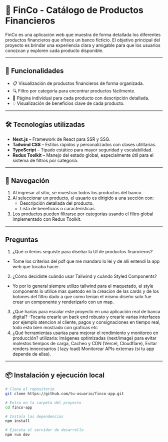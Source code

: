 # 🏦 FinCo - Catálogo de Productos Financieros

FinCo es una aplicación web que muestra de forma detallada los diferentes productos financieros que ofrece un banco ficticio. El objetivo principal del proyecto es brindar una experiencia clara y amigable para que los usuarios conozcan y exploren cada producto disponible.

---

## 🚀 Funcionalidades

- 📋 Visualización de productos financieros de forma organizada.
- 🔍 Filtro por categoría para encontrar productos fácilmente.
- 📄 Página individual para cada producto con descripción detallada.
- 💡 Visualización de beneficios clave de cada producto.

---

## 🛠️ Tecnologías utilizadas

- **Next.js** – Framework de React para SSR y SSG.
- **Tailwind CSS** – Estilos rápidos y personalizados con clases utilitarias.
- **TypeScript** – Tipado estático para mayor seguridad y escalabilidad.
- **Redux Toolkit** – Manejo del estado global, especialmente útil para el sistema de filtros por categoría.

---

## 🧭 Navegación

1. Al ingresar al sitio, se muestran todos los productos del banco.
2. Al seleccionar un producto, el usuario es dirigido a una sección con:
   - Descripción detallada del producto.
   - Lista de beneficios o características.
3. Los productos pueden filtrarse por categorías usando el filtro global implementado con Redux Toolkit.

---
## Preguntas

1. ¿Qué criterios seguiste para diseñar la UI de productos financieros?

  - Tome los criterios del pdf que me mandaro lo lei y de alli entendi la app web que tocaba hacer.

2. ¿Cómo decidiste cuándo usar Tailwind y cuándo Styled Components?

  - Yo por lo general siempre utilizo tailwind para el maquetado, el style components lo utilice mas quetodo en la creacion de las cards y de los botones del filtro dado a que como tenian el mismo diseño solo fue crear un componente y renderizarlo con un map.

3. ¿Qué harías para escalar este proyecto en una aplicación real de banca digital?
   -Tocaria crearle un back end robusto y crearle varias interfaces por ejemplo atencion al cliente, pagos y consignaciones en tiempo real, todo esto bien mostrado con graficas etc
4. ¿Qué herramientas usarías para mejorar el rendimiento y monitoreo en producción?
   utilizaria: Imágenes optimizadas (next/image) para evitar molestos tiempos de carga, Cacheo y CDN (Vercel, Cloudflare), Evitar renders innecesarios ( lazy load) Monitorear APIs externas (si tu app depende de ellas).

---

## 📦 Instalación y ejecución local

```bash
# Clona el repositorio
git clone https://github.com/tu-usuario/finco-app.git

# Entra en la carpeta del proyecto
cd finco-app

# Instala las dependencias
npm install

# Ejecuta el servidor de desarrollo
npm run dev
